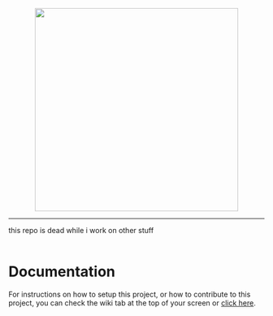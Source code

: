 <p align="center"><img src="https://raw.githubusercontent.com/FoxxoSnoot/laravel-roblox-clone/main/public/img/logo.png" width="400" style="max-width: 100%;"></p>
<hr>
this repo is dead while i work on other stuff
<br>
<br>

# Documentation

For instructions on how to setup this project, or how to contribute to this project, you can check the wiki tab at the top of your screen or [click here](https://github.com/eIfo1/LRC-Revamp/wiki).
